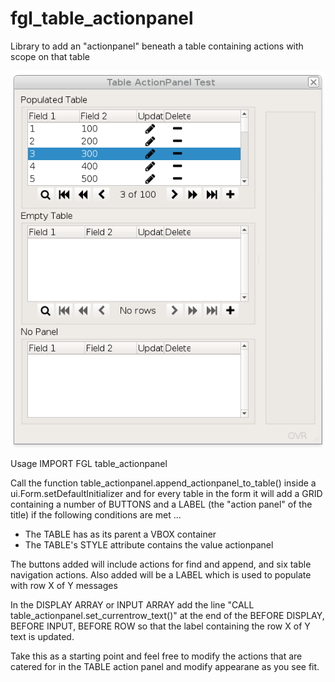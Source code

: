 # fgl_table_actionpanel
Library to add an "actionpanel" beneath a table containing actions with scope on that table 

![Genero FGL Table Action Panel (GDC)](https://github.com/FourjsGenero/fgl_table_actionpanel/raw/master/docs/screen-001.png)

Usage
IMPORT FGL table_actionpanel

Call the function table_actionpanel.append_actionpanel_to_table() inside a ui.Form.setDefaultInitializer and for every table in the form it will add a GRID containing a number of BUTTONS and a LABEL (the "action panel" of the title) if the following conditions are met ...
* The TABLE has as its parent a VBOX container
* The TABLE's STYLE attribute contains the value actionpanel

The buttons added will include actions for find and append, and six table navigation actions.  Also added will be a LABEL which is used to populate with row X of Y messages

In the DISPLAY ARRAY or INPUT ARRAY add the line "CALL table_actionpanel.set_currentrow_text()"  at the end of the BEFORE DISPLAY, BEFORE INPUT, BEFORE ROW so that the label containing the row X of Y text is updated.

Take this as a starting point and feel free to modify the actions that are catered for in the TABLE action panel and modify appearane as you see fit.
